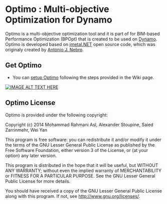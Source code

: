 Optimo : Multi-objective Optimization for Dynamo
======
Optimo is a multi-objective optimization tool and it is part of for BIM-based Performance Optimization (BPOpt) that is created to be used on [Dynamo](http://dynamobim.org/learn/). Optimo is developed based on [jmetal.NET](http://jmetalnet.sourceforge.net/) open source code, which was originaly created by [Antonio J. Nebro](antonio@lcc.uma.es). 

## Get Optimo ##

 - You can [setup Optimo](https://github.com/BPOpt/Optimo/wiki/Setup-Optimo) following the steps provided in the Wiki page. 
 
[![IMAGE ALT TEXT HERE](http://img.youtube.com/vi/oc7znmsJ_vw/0.jpg)](http://www.youtube.com/watch?v=oc7znmsJ_vw)


## Optimo License ##

Optimo is provided under the following copyright:

Copyright (c) 2014 Mohammad Rahmani Asl, Alexander Stoupine, Saied Zarrinmehr, Wei Yan

This program is free software: you can redistribute it and/or modify
it under the terms of the GNU Lesser General Public License as published by
the Free Software Foundation, either version 3 of the License, or
(at your option) any later version.

This program is distributed in the hope that it will be useful,
but WITHOUT ANY WARRANTY; without even the implied warranty of
MERCHANTABILITY or FITNESS FOR A PARTICULAR PURPOSE.  See the
GNU Lesser General Public License for more details.
 
You should have received a copy of the GNU Lesser General Public License
along with this program.  If not, see <http://www.gnu.org/licenses/>.
